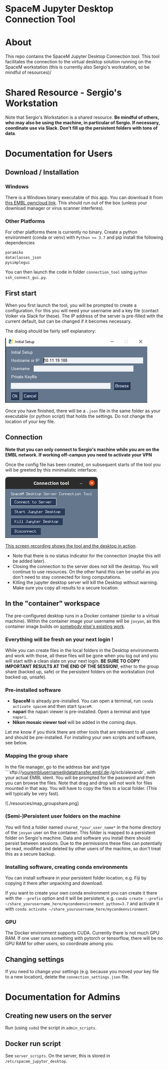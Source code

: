 # SpaceM Jupyter Desktop Connection Tool

# About

This repo contains the SpaceM Jupyter Desktop Connection tool.
This tool facilitates the connection to the virtual desktop solution running
on the SpaceM workstation (this is currently also Sergio's workstation,
so be mindful of resources)/

# Shared Resource - Sergio's Workstation

Note that Sergio's Workstation is a shared resource. **Be mindful of others, who may
also be using the machine, in particular of Sergio. If necessary, coordinate use via
Slack. Don't fill up the persistent folders with tons of data**.

# Documentation for Users

## Download / Installation

### Windows 

There is a Windows binary executable of this app.
You can download it from [this EMBL owncloud link](https://oc.embl.de/index.php/s/DMOTTmQpr5DSFlq).
This should run out of the box (unless your download manager or virus scanner interferes).

### Other Platforms

For other platforms there is currently no binary.
Create a python environment (conda or venv) with `Python >= 3.7` 
and pip install the following dependencies

```
paramiko
dataclasses_json
pysimplegui
```

You can then launch the code in folder `connection_tool`
using `python ssh_connect_gui.py`. 

## First start

When you first launch the tool, you will be prompted to create a configuration.
For this you will need your username and a key file (contact Volker via Slack for these).
The IP address of the server is pre-filled with the current default, but can be changed
if it becomes necessary.

The dialog should be fairly self explanatory:

![](./resources/connection_tool_initial_setup.png)

Once you have finished, there will be a `.json` file in the same folder as your executable (or python
script) that holds the settings. Do not change the location of your key file. 


## Connection

**Note that you can only connect to Sergio's machine while you are on the EMBL network.
If working off-campus you need to activate your VPN**

Once the config file has been created, on subsequent starts of the tool you will be
greeted by this minimalistic interface:

![](./resources/main_window.png)



[This screen recording shows the tool and the desktop in action](https://slack-files.com/T07TPNGTC-F01PSQNPNBH-e310f22543).


* Note that there is no status indicator for the connection (maybe this will be added later).
* Closing the connection to the server does not kill the desktop. You will continue to use resources. On the other hand this can be useful as you don't need to stay connected for long computations. 
* Killing the jupyter desktop server will kill the Desktop without warning. Make sure you copy all results
to a secure location. 


## In the "container" workspace

The pre-configured desktop runs in a Docker container (similar to a virtual machine).
Within the container image your username will be `jovyan`, as this container image builds
on [somebody else's existing work](https://github.com/yuvipanda/jupyter-desktop-server).

### Everything will be fresh on your next login !

While you can create files in the local folders in the Desktop environments and work
with those, all these files will be gone when you log out and you will start with a clean slate
on your next login. **BE SURE TO COPY IMPORTANT RESULTS AT THE END OF THE SESSION!**, either
to the group share (backed up, safe) or the persistent folders on the workstation (not backed up,
unsafe).

### Pre-installed software

* **SpaceM** is already pre-installed. You can open a terminal, run `conda activate spacem` and then start `SpaceM`.
* **napari** the napari viewer is pre-installed. Open a terminal and type `napari`.
* **Nikon mosaic viewer tool** will be added in the coming days.

Let me know if you think there are other tools that are relevant to all users and should be pre-installed. For installing your own scripts and software, see below.

### Mapping the group share

In the file manager, go to the address bar and type 
```sftp://youremblusername@datatransfer.embl.de:/g/scb/alexandr`, with your actual EMBL ident.
You will be prompted for the password and then you can browse the files. Note that drag and drop
will not work for files mounted in that way. You will have to copy the files to a local folder.
(This will typically be very fast).

![./resources/map_groupshare.png]

### (Semi-)Persistent user folders on the machine

You will find a folder named `shared_*your_user_name*` in the home directory of the `jovyan` user
on the container. This folder is mapped to a persistent folder on Sergio's machine. Data and software
you install there should persist between sessions. Due to the permissions these files can potentially
be read, modified and deleted by other users of the machine, so don't treat this as a secure backup.

### Installing software, creating conda environments

You can install software in your persistent folder location, e.g. Fiji by copying it there after unpacking and download.

If you want to create your own conda environment you can create it there with the `--prefix` option and it will be persistent, e.g. `conda create --prefix ~/share_yourusername_here/mycondeenvironment python=3.7` and activate it with `conda activate ~/share_yourusername_here/mycondeenvironment`.

### GPU

The Docker environment supports CUDA. Currently there is not much GPU RAM. If one user runs something with pytorch or tensorflow, there will be no GPU RAM for other users, so coordinate among you.


## Changing settings

If you need to change your settings (e.g. because you moved your key file to a new location), delete the `connection_settings.json` file.


# Documentation for Admins

## Creating new users on the server

Run (using `sudo`) the script in `admin_scripts`.

## Docker run script

See `server_scripts`. On the server, this is stored in `/etc/spacem_jupyter_desktop`. 
